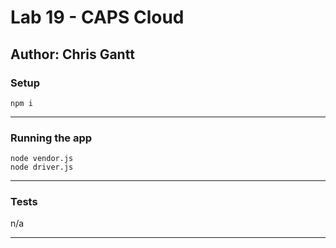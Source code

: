 # Lab 19 - CAPS Cloud

## Author: Chris Gantt

### Setup

`npm i`

---

### Running the app

`node vendor.js`  
`node driver.js`

---

### Tests

n/a

---
